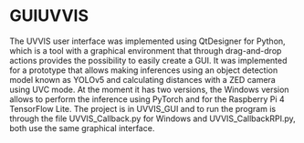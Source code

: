 # GUIUVVIS
The UVVIS user interface was implemented using QtDesigner for Python, which is a tool with a graphical environment that through drag-and-drop actions provides the possibility to easily create a GUI. It was implemented for a prototype that allows making inferences using an object detection model known as YOLOv5 and calculating distances with a ZED camera using UVC mode. At the moment it has two versions, the Windows version allows to perform the inference using PyTorch and for the Raspberry Pi 4 TensorFlow Lite. The project is in UVVIS_GUI and to run the program is through the file UVVIS_Callback.py for Windows and UVVIS_CallbackRPI.py, both use the same graphical interface.

